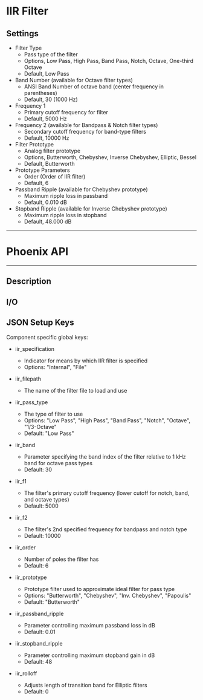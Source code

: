 # IIR Filter
## Settings
- Filter Type
    - Pass type of the filter
    - Options, Low Pass, High Pass, Band Pass, Notch, Octave, One-third Octave
    - Default, Low Pass
- Band Number (available for Octave filter types)
    - ANSI Band Number of octave band (center frequency in parentheses)
    - Default, 30 (1000 Hz)
- Frequency 1
    - Primary cutoff frequency for filter
    - Default, 5000 Hz
- Frequency 2 (available for Bandpass & Notch filter types)
    - Secondary cutoff frequency for band-type filters
    - Default, 10000 Hz
- Filter Prototype
    - Analog filter prototype
    - Options, Butterworth, Chebyshev, Inverse Chebyshev, Elliptic, Bessel
    - Default, Butterworth
- Prototype Parameters
    - Order (Order of IIR filter)
    - Default, 6
- Passband Ripple (available for Chebyshev prototype)
    - Maximum ripple loss in passband
    - Default, 0.010 dB
- Stopband Ripple (available for Inverse Chebyshev prototype)
    - Maximum ripple loss in stopband
    - Default, 48.000 dB
___
# Phoenix API
___
## Description

## I/O

## JSON Setup Keys

Component specific global keys:
- iir_specification
  - Indicator for means by which IIR filter is specified
  - Options: "Internal", "File"

- iir_filepath
  - The name of the filter file to load and use

- iir_pass_type
  - The type of filter to use
  - Options: "Low Pass", "High Pass", "Band Pass", "Notch", "Octave", "1/3-Octave"
  - Default: "Low Pass"

- iir_band
  - Parameter specifying the band index of the filter relative to 1 kHz band for octave pass types
  - Default: 30

- iir_f1
  - The filter's primary cutoff frequency (lower cutoff for notch, band, and octave types)
  - Default: 5000

- iir_f2
  - The filter's 2nd specified frequency for bandpass and notch type
  - Default: 10000

- iir_order
  - Number of poles the filter has
  - Default: 6

- iir_prototype
  - Prototype filter used to approximate ideal filter for pass type
  - Options: "Butterworth", "Chebyshev", "Inv. Chebyshev", "Papoulis"
  - Default: "Butterworth"

- iir_passband_ripple
  - Parameter controlling maximum passband loss in dB
  - Default: 0.01

- iir_stopband_ripple
  - Parameter controlling maximum stopband gain in dB
  - Default: 48

- iir_rolloff
  - Adjusts length of transition band for Elliptic filters
  - Default: 0
